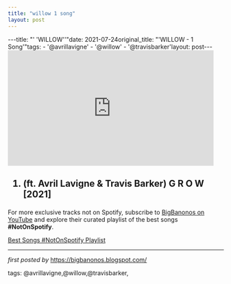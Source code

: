 ```yaml
---
title: "willow 1 song"
layout: post
---
```

---title: "' 'WILLOW''"date: 2021-07-24original_title: "'WILLOW - 1 Song'"tags:  - '@avrillavigne'  - '@willow'  - '@travisbarker'layout: post---<iframe frameborder="0" height="270" src="https://youtube.com/embed/jKmM46695sU" width="480"></iframe><h2><ol><li>(ft. Avril Lavigne & Travis Barker) G R O W [2021]</li></ol></h2><!--Subscribe and Playlist Links--><div>    <p>For more exclusive tracks not on Spotify, subscribe to <a href="https://www.youtube.com/@BigBanonos" target="_blank">BigBanonos on YouTube</a> and explore their curated playlist of the best songs <strong>#NotOnSpotify</strong>.</p>    <p><a href="https://www.youtube.com/playlist?list=PLtuNtuTatqI0kFahUCbtbfenC_ET5O_tr" target="_blank">Best Songs #NotOnSpotify Playlist<br /></a></p></div><hr /><p><em>first posted by</em> <a href="https://bigbanonos.blogspot.com/" rel="noopener" target="_new">https://bigbanonos.blogspot.com/</a></p><p>tags: @avrillavigne,@willow,@travisbarker,</p>